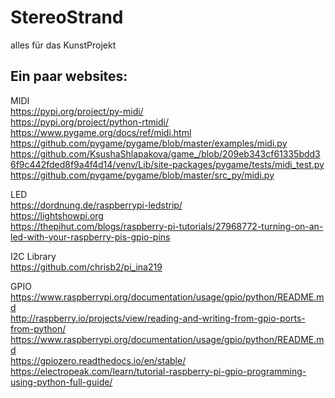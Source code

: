 # StereoStrand
alles für das KunstProjekt

## Ein paar websites:

MIDI  
https://pypi.org/project/py-midi/  
https://pypi.org/project/python-rtmidi/  
https://www.pygame.org/docs/ref/midi.html  
https://github.com/pygame/pygame/blob/master/examples/midi.py  
https://github.com/KsushaShlapakova/game_/blob/209eb343cf61335bdd36f9c442fded8f9a4f4d14/venv/Lib/site-packages/pygame/tests/midi_test.py  
https://github.com/pygame/pygame/blob/master/src_py/midi.py  

LED  
https://dordnung.de/raspberrypi-ledstrip/  
https://lightshowpi.org  
https://thepihut.com/blogs/raspberry-pi-tutorials/27968772-turning-on-an-led-with-your-raspberry-pis-gpio-pins  

I2C Library  
https://github.com/chrisb2/pi_ina219  

GPIO  
https://www.raspberrypi.org/documentation/usage/gpio/python/README.md  
http://raspberry.io/projects/view/reading-and-writing-from-gpio-ports-from-python/  
https://www.raspberrypi.org/documentation/usage/gpio/python/README.md  
https://gpiozero.readthedocs.io/en/stable/  
https://electropeak.com/learn/tutorial-raspberry-pi-gpio-programming-using-python-full-guide/  


